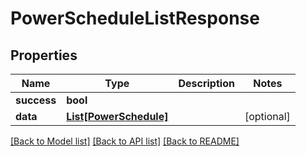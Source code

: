 # PowerScheduleListResponse

## Properties
Name | Type | Description | Notes
------------ | ------------- | ------------- | -------------
**success** | **bool** |  | 
**data** | [**List[PowerSchedule]**](PowerSchedule.md) |  | [optional] 

[[Back to Model list]](../README.md#documentation-for-models) [[Back to API list]](../README.md#documentation-for-api-endpoints) [[Back to README]](../README.md)


